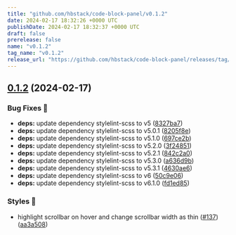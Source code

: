 ```yaml
---
title: "github.com/hbstack/code-block-panel/v0.1.2"
date: 2024-02-17 18:32:26 +0000 UTC
publishDate: 2024-02-17 18:32:37 +0000 UTC
draft: false
prerelease: false
name: "v0.1.2"
tag_name: "v0.1.2"
release_url: "https://github.com/hbstack/code-block-panel/releases/tag/v0.1.2"
---
```


## [0.1.2](https://github.com/hbstack/code-block-panel/compare/v0.1.1...v0.1.2) (2024-02-17)


### Bug Fixes 🐞

* **deps:** update dependency stylelint-scss to v5 ([8327ba7](https://github.com/hbstack/code-block-panel/commit/8327ba7eadf9a887090de8afcc57b8c24daa61ee))
* **deps:** update dependency stylelint-scss to v5.0.1 ([8205f8e](https://github.com/hbstack/code-block-panel/commit/8205f8ec22f8af0c9af16dbeccf27f222fd1c928))
* **deps:** update dependency stylelint-scss to v5.1.0 ([697ce2b](https://github.com/hbstack/code-block-panel/commit/697ce2b2940c19b35bc784a0373c4a36bc8bcd2d))
* **deps:** update dependency stylelint-scss to v5.2.0 ([3f24851](https://github.com/hbstack/code-block-panel/commit/3f24851499150bcec5294d68dfefd0085ef5c7d7))
* **deps:** update dependency stylelint-scss to v5.2.1 ([842c2a0](https://github.com/hbstack/code-block-panel/commit/842c2a00be4c01c2f1a18f1885e96d335e6325fa))
* **deps:** update dependency stylelint-scss to v5.3.0 ([a636d9b](https://github.com/hbstack/code-block-panel/commit/a636d9b371d916a677817bf410dd9f8dc718de18))
* **deps:** update dependency stylelint-scss to v5.3.1 ([4630ae6](https://github.com/hbstack/code-block-panel/commit/4630ae62d48af56a34b0d1e73364def3505f9701))
* **deps:** update dependency stylelint-scss to v6 ([50c9e06](https://github.com/hbstack/code-block-panel/commit/50c9e0610fb6d3f3cb0a37d726143739ee5a8f79))
* **deps:** update dependency stylelint-scss to v6.1.0 ([fd1ed85](https://github.com/hbstack/code-block-panel/commit/fd1ed855014a24532598879293bc03ec2913adda))


### Styles 🎨

* highlight scrollbar on hover and change scrollbar width as thin ([#137](https://github.com/hbstack/code-block-panel/issues/137)) ([aa3a508](https://github.com/hbstack/code-block-panel/commit/aa3a50854dc439c3dcbce6a9519b371237dfec19))
